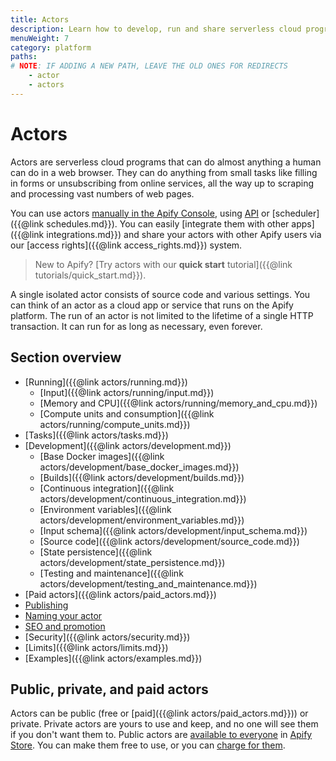 ```yaml
---
title: Actors
description: Learn how to develop, run and share serverless cloud programs. Create your own web scraping and automation tools and publish them on the Apify platform.
menuWeight: 7
category: platform
paths:
# NOTE: IF ADDING A NEW PATH, LEAVE THE OLD ONES FOR REDIRECTS
    - actor
    - actors
---
```


# Actors

Actors are serverless cloud programs that can do almost anything a human can do in a web browser. They can do anything from small tasks like filling in forms or unsubscribing from online services, all the way up to scraping and processing vast numbers of web pages.

You can use actors [manually in the Apify Console](https://console.apify.com/actors), using [API](/api/v2) or [scheduler]({{@link schedules.md}}). You can easily [integrate them with other apps]({{@link integrations.md}}) and share your actors with other Apify users via our [access rights]({{@link access_rights.md}}) system.

> New to Apify? [Try actors with our **quick start** tutorial]({{@link tutorials/quick_start.md}}).

A single isolated actor consists of source code and various settings. You can think of an actor as a cloud app or service that runs on the Apify platform. The run of an actor is not limited to the lifetime of a single HTTP transaction. It can run for as long as necessary, even forever.

## Section overview

* [Running]({{@link actors/running.md}})
  * [Input]({{@link actors/running/input.md}})
  * [Memory and CPU]({{@link actors/running/memory_and_cpu.md}})
  * [Compute units and consumption]({{@link actors/running/compute_units.md}})
* [Tasks]({{@link actors/tasks.md}})
* [Development]({{@link actors/development.md}})
  * [Base Docker images]({{@link actors/development/base_docker_images.md}})
  * [Builds]({{@link actors/development/builds.md}})
  * [Continuous integration]({{@link actors/development/continuous_integration.md}})
  * [Environment variables]({{@link actors/development/environment_variables.md}})
  * [Input schema]({{@link actors/development/input_schema.md}})
  * [Source code]({{@link actors/development/source_code.md}})
  * [State persistence]({{@link actors/development/state_persistence.md}})
  * [Testing and maintenance]({{@link actors/development/testing_and_maintenance.md}})
* [Paid actors]({{@link actors/paid_actors.md}})
* [Publishing](https://developers.apify.com/academy/apify-platform/publishing-actors-on-apify-store)
* [Naming your actor](https://developers.apify.com/academy/apify-platform/publishing-actors-on-apify-store/naming-your-actor)
* [SEO and promotion](https://developers.apify.com/academy/apify-platform/publishing-actors-on-apify-store/seo-and-promotion)
* [Security]({{@link actors/security.md}})
* [Limits]({{@link actors/limits.md}})
* [Examples]({{@link actors/examples.md}})

## Public, private, and paid actors

Actors can be public (free or [paid]({{@link actors/paid_actors.md}})) or private. Private actors are yours to use and keep, and no one will see them if you don't want them to. Public actors are [available to everyone](https://developers.apify.com/academy/apify-platform/publishing-actors-on-apify-store) in [Apify Store](https://apify.com/store). You can make them free to use, or you can [charge for them](https://blog.apify.com/make-regular-passive-income-developing-web-automation-actors-b0392278d085/).

